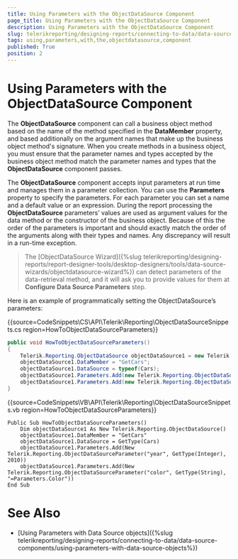 ```yaml
---
title: Using Parameters with the ObjectDataSource Component
page_title: Using Parameters with the ObjectDataSource Component 
description: Using Parameters with the ObjectDataSource Component
slug: telerikreporting/designing-reports/connecting-to-data/data-source-components/objectdatasource-component/using-parameters-with-the-objectdatasource-component
tags: using,parameters,with,the,objectdatasource,component
published: True
position: 2
---
```


# Using Parameters with the ObjectDataSource Component



The __ObjectDataSource__ component can call a business object method based         on the name of the method specified in the __DataMember__ property, and based         additionally on the argument names that make up the business object method's         signature. When you create methods in a business object, you must ensure that         the parameter names and types accepted by the business object method match the         parameter names and types that the __ObjectDataSource__ component passes.       

The __ObjectDataSource__ component accepts input parameters at run time and         manages them in a parameter collection. You can use the __Parameters__ property         to specify the parameters. For each parameter you can set a name and a default         value or an expression. During the report processing the __ObjectDataSource__       parameters’ values are used as argument values for the data method or the         constructor of the business object. Because of this the order of the         parameters is important and should exactly match the order of the arguments         along with their types and names. Any discrepancy will result in a run-time         exception.       

> The [ObjectDataSource Wizard]({%slug telerikreporting/designing-reports/report-designer-tools/desktop-designers/tools/data-source-wizards/objectdatasource-wizard%}) can detect parameters           of the data-retrieval method, and it will ask you to provide values for them at  __Configure Data Source Parameters__ step.         

Here is an example of programmatically setting the ObjectDataSource’s         parameters:       

{{source=CodeSnippets\CS\API\Telerik\Reporting\ObjectDataSourceSnippets.cs region=HowToObjectDataSourceParameters}}
````C#
public void HowToObjectDataSourceParameters()
{
    Telerik.Reporting.ObjectDataSource objectDataSource1 = new Telerik.Reporting.ObjectDataSource();
    objectDataSource1.DataMember = "GetCars";
    objectDataSource1.DataSource = typeof(Cars);
    objectDataSource1.Parameters.Add(new Telerik.Reporting.ObjectDataSourceParameter("year", typeof(int), 2010));
    objectDataSource1.Parameters.Add(new Telerik.Reporting.ObjectDataSourceParameter("color", typeof(string), "=Parameters.Color"));
}
````
{{source=CodeSnippets\VB\API\Telerik\Reporting\ObjectDataSourceSnippets.vb region=HowToObjectDataSourceParameters}}
````VB
Public Sub HowToObjectDataSourceParameters()
    Dim objectDataSource1 As New Telerik.Reporting.ObjectDataSource()
    objectDataSource1.DataMember = "GetCars"
    objectDataSource1.DataSource = GetType(Cars)
    objectDataSource1.Parameters.Add(New Telerik.Reporting.ObjectDataSourceParameter("year", GetType(Integer), 2010))
    objectDataSource1.Parameters.Add(New Telerik.Reporting.ObjectDataSourceParameter("color", GetType(String), "=Parameters.Color"))
End Sub
````

# See Also

 

* [Using Parameters with Data Source objects]({%slug telerikreporting/designing-reports/connecting-to-data/data-source-components/using-parameters-with-data-source-objects%})

